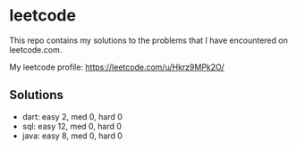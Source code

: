 # leetcode

This repo contains my solutions to the problems that I have encountered on leetcode.com.

My leetcode profile: https://leetcode.com/u/Hkrz9MPk2O/

## Solutions
 - dart: easy 2, med 0, hard 0
 - sql: easy 12, med 0, hard 0
 - java: easy 8, med 0, hard 0